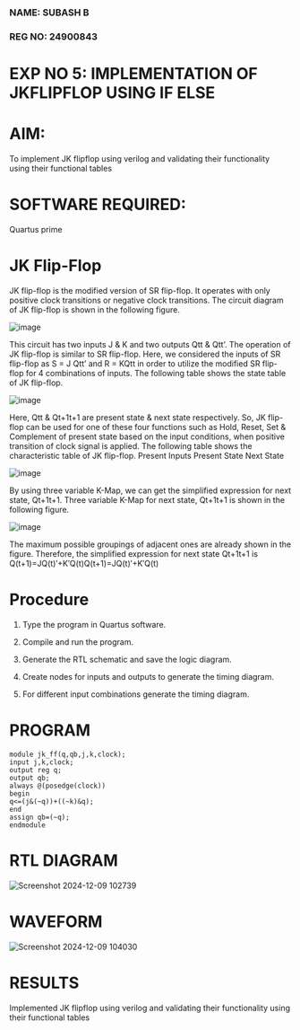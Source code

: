 ### NAME: SUBASH B
### REG NO: 24900843
# EXP NO 5: IMPLEMENTATION OF JKFLIPFLOP USING IF ELSE

# AIM:

To implement  JK flipflop using verilog and validating their functionality using their functional tables

# SOFTWARE REQUIRED:

Quartus prime

# JK Flip-Flop

JK flip-flop is the modified version of SR flip-flop. It operates with only positive clock transitions or negative clock transitions. The circuit diagram of JK flip-flop is shown in the following figure.

![image](https://github.com/naavaneetha/JKFLIPFLOP-USING-IF-ELSE/assets/154305477/a649c30b-232b-4558-b188-fd6c09845180)


This circuit has two inputs J & K and two outputs Qtt & Qtt’. The operation of JK flip-flop is similar to SR flip-flop. Here, we considered the inputs of SR flip-flop as S = J Qtt’ and R = KQtt in order to utilize the modified SR flip-flop for 4 combinations of inputs. The following table shows the state table of JK flip-flop.

![image](https://github.com/naavaneetha/JKFLIPFLOP-USING-IF-ELSE/assets/154305477/c4360742-e8a8-4937-b089-c46c0433f9a3)

 
Here, Qtt & Qt+1t+1 are present state & next state respectively. So, JK flip-flop can be used for one of these four functions such as Hold, Reset, Set & Complement of present state based on the input conditions, when positive transition of clock signal is applied. The following table shows the characteristic table of JK flip-flop. Present Inputs Present State Next State
 
![image](https://github.com/naavaneetha/JKFLIPFLOP-USING-IF-ELSE/assets/154305477/6c275261-a6d5-4c37-a3a7-1e88ca11c4cd)

By using three variable K-Map, we can get the simplified expression for next state, Qt+1t+1. Three variable K-Map for next state, Qt+1t+1 is shown in the following figure.
 
![image](https://github.com/naavaneetha/JKFLIPFLOP-USING-IF-ELSE/assets/154305477/5174f41b-0ce0-4329-a372-6d1943ea6673)

The maximum possible groupings of adjacent ones are already shown in the figure. Therefore, the simplified expression for next state Qt+1t+1 is Q(t+1)=JQ(t)′+K′Q(t)Q(t+1)=JQ(t)′+K′Q(t)

# Procedure

1.	Type the program in Quartus software.

2.	Compile and run the program.

3.	Generate the RTL schematic and save the logic diagram.

4.	Create nodes for inputs and outputs to generate the timing diagram.

5.	For different input combinations generate the timing diagram.

# PROGRAM
~~~
module jk_ff(q,qb,j,k,clock);
input j,k,clock;
output reg q;
output qb;
always @(posedge(clock))
begin
q<=(j&(~q))+((~k)&q);
end
assign qb=(~q);
endmodule
~~~

# RTL DIAGRAM
![Screenshot 2024-12-09 102739](https://github.com/user-attachments/assets/ffdd5de6-2b52-4974-929e-db22578c7337)


# WAVEFORM
![Screenshot 2024-12-09 104030](https://github.com/user-attachments/assets/c3863f7c-7928-4502-8327-f0308f1ad799)


# RESULTS
Implemented  JK flipflop using verilog and validating their functionality using their functional tables
